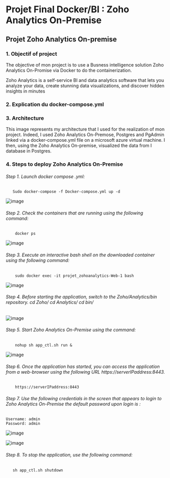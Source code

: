 # Projet Final Docker/BI : Zoho Analytics On-Premise

## Projet Zoho Analytics On-premise

### 1. Objectif of project 

The objective of mon project is to use a Busness intelligence solution Zoho Analytics On-Promise via Docker to do the containerization.

Zoho Analytics is a self-service BI and data analytics software that lets you analyze your data, create stunning data visualizations, and discover hidden insights in minutes

### 2. Explication du docker-compose.yml

### 3. Architecture

This image represents my architecture that I used for the realization of mon project. Indeed, I used Zoho Analytics On-Premose, Postgres and PgAdmin linked via a docker-compose.yml file on a microsoft azure virtual machine. I then, using the Zoho Analytics On-premise, visualized the data from I database in Postgres.

### 4. Steps to deploy Zoho Analytics On-Premise

###### Step 1. Launch docker compose .yml: 
       Sudo docker-compose -f Docker-compose.yml up -d
![image](https://user-images.githubusercontent.com/115103788/211642843-8beb1ae3-e286-409a-9a91-0842d6c35936.png)

###### Step 2. Check the containers that are running using the following command: 
        docker ps
![image](https://user-images.githubusercontent.com/115103788/211643113-77462843-2cf4-4093-bc9f-19f48a152f9f.png)

###### Step 3. Execute an interactive bash shell on the downloaded container using the following command:
        sudo docker exec -it projet_zohoanalytics-Web-1 bash
![image](https://user-images.githubusercontent.com/115103788/211643178-a5d963bf-7538-45b1-8977-e8aecde4f5a6.png)

###### Step 4. Before starting the application, switch to the Zoho/Analytics/bin repository. cd Zoho/ cd Analytics/ cd bin/
![image](https://user-images.githubusercontent.com/115103788/211643408-5b998285-2e56-4614-8542-56d8c44ddba3.png)

###### Step 5. Start Zoho Analytics On-Premise using the command: 
        nohup sh app_ctl.sh run &
![image](https://user-images.githubusercontent.com/115103788/211643492-4e9416d5-355f-46aa-b39c-1a1cd4d7ddd9.png)

###### Step 6. Once the application has started, you can access the application from a web-browser using the following URL https://serverIPaddress:8443.
        https://serverIPaddress:8443
###### Step 7. Use the following credentials in the screen that appears to login to Zoho Analytics On-Premise the default password upon login is :
    Username: admin
    Password: admin
![image](https://user-images.githubusercontent.com/115103788/211643664-3d8e9beb-6af1-4348-a9b0-5c4a001b2357.png)


![image](https://user-images.githubusercontent.com/115103788/211643721-810b07e4-0ce3-4b18-97fd-a8a98ef4d31d.png)


###### Step 8. To stop the application, use the following command:
       sh app_ctl.sh shutdown




